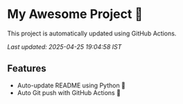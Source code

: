 # My Awesome Project 🚀

This project is automatically updated using GitHub Actions.

_Last updated: 2025-04-25 19:04:58 IST_

## Features
- Auto-update README using Python 🐍
- Auto Git push with GitHub Actions 🤖
